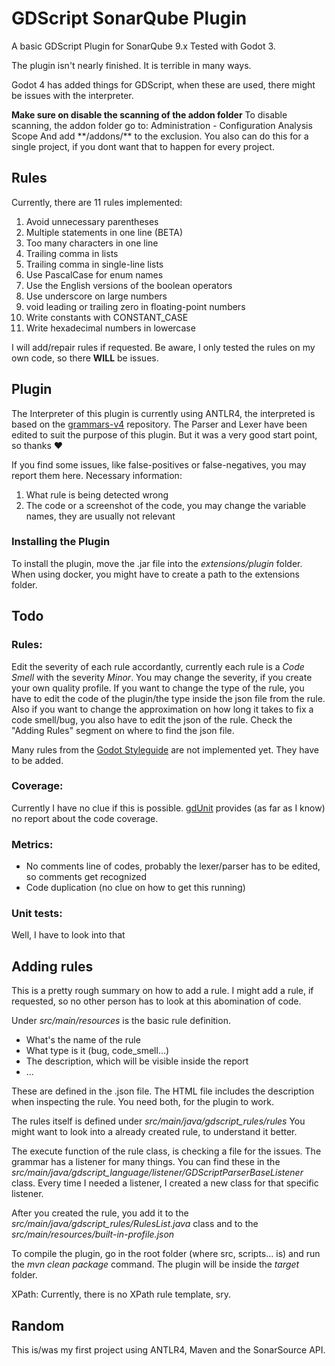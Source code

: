 ﻿
GDScript SonarQube Plugin
==========

A basic GDScript Plugin for SonarQube 9.x
Tested with Godot 3.

The plugin isn't nearly finished. It is terrible in many ways.

Godot 4 has added things for GDScript, when these are used, there might be issues with the interpreter.

**Make sure on disable the scanning of the addon folder** 
To disable scanning, the addon folder go to:
Administration - Configuration Analysis Scope
And add \**/addons/** to the exclusion. You also can do this for a single project, if you dont want that to happen for every project.

Rules
-----
Currently, there are 11 rules implemented:
<ol>  
<li>Avoid unnecessary parentheses</li>  
<li>Multiple statements in one line (BETA)</li>  
<li>Too many characters in one line</li>  
<li>Trailing comma in lists</li>
<li>Trailing comma in single-line lists</li>
<li>Use PascalCase for enum names</li>
<li>Use the English versions of the boolean operators</li>
<li>Use underscore on large numbers</li>
<li>void leading or trailing zero in floating-point numbers</li>
<li>Write constants with CONSTANT_CASE</li>
<li>Write hexadecimal numbers in lowercase</li>
</ol>

I will add/repair rules if requested.
Be aware, I only tested the rules on my own code, so there **WILL** be issues.

Plugin
--------

The Interpreter of this plugin is currently using ANTLR4, the interpreted is based on the [grammars-v4](https://github.com/antlr/grammars-v4) repository. The Parser and Lexer have been edited to suit the purpose of this plugin. But it was a very good start point, so thanks ❤


If you find some issues, like false-positives or false-negatives, you may report them here.
Necessary information:
 <ol>  
<li>What rule is being detected wrong</li>  
<li>The code or a screenshot of the code, you may change the variable names, they are usually not relevant</li>  
</ol>

### Installing the Plugin

To install the plugin, move the .jar file into the *extensions/plugin* folder.
When using docker, you might have to create a path to the extensions folder.

Todo
---------

### Rules:
Edit the severity of each rule accordantly, currently each rule is a *Code Smell* with the severity *Minor*.
You may change the severity, if you create your own quality profile.
If you want to change the type of the rule, you have to edit the code of the plugin/the type inside the json file from the rule.
Also if you want to change the approximation on how long it takes to fix a code smell/bug, you also have to edit the json of the rule. Check the "Adding Rules" segment on where to find the json file.

Many rules from the [Godot Styleguide](https://docs.godotengine.org/en/stable/tutorials/scripting/gdscript/gdscript_styleguide.html)  are not implemented yet. They have to be added.

### Coverage:
Currently I have no clue if this is possible. [gdUnit](https://mikeschulze.github.io/gdUnit3/) provides (as far as I know) no report about the code coverage.

### Metrics:
<ul>  
<li>No comments line of codes, probably the lexer/parser has to be edited, so comments get recognized</li>  
<li>Code duplication (no clue on how to get this running)</li> 
</ul>

### Unit tests:
Well, I have to look into that

Adding rules
---
This is a pretty rough summary on how to add a rule.
I might add a rule, if requested, so no other person has to look at this abomination of code.

Under *src/main/resources* is the basic rule definition.
<ul>  
<li>What's the name of the rule</li>  
<li>What type is it (bug, code_smell...)</li>  
<li>The description, which will be visible inside the report</li>  
<li>...</li>  
</ul>
These are defined in the .json file.
The HTML file includes the description when inspecting the rule.
You need both, for the plugin to work.

The rules itself is defined under *src/main/java/gdscript_rules/rules*
You might want to look into a already created rule, to understand it better.

The execute function of the rule class, is checking a file for the issues. The grammar has a listener for many things. You can find these in the *src/main/java/gdscript_language/listener/GDScriptParserBaseListener* class.
Every time I needed a listener, I created a new class for that specific listener.

After you created the rule, you add it to the *src/main/java/gdscript_rules/RulesList.java* class and to the 
*src/main/resources/built-in-profile.json*

To compile the plugin, go in the root folder (where src, scripts... is) and run the *mvn clean package* command. The plugin will be inside the *target* folder.

XPath:
Currently, there is no XPath rule template, sry.

Random
---
This is/was my first project using ANTLR4, Maven and the SonarSource API.
